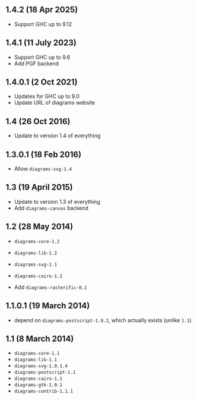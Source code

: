 1.4.2 (18 Apr 2025)
-------------------

- Support GHC up to 9.12

1.4.1 (11 July 2023)
--------------------

- Support GHC up to 9.6
- Add PGF backend

1.4.0.1 (2 Oct 2021)
--------------------

- Updates for GHC up to 9.0
- Update URL of diagrams website

1.4 (26 Oct 2016)
-----------------

- Update to version 1.4 of everything

1.3.0.1 (18 Feb 2016)
-------------------

- Allow `diagrams-svg-1.4`

1.3 (19 April 2015)
-------------------

- Update to version 1.3 of everything
- Add `diagrams-canvas` backend

1.2 (28 May 2014)
---------------------

- `diagrams-core-1.2`
- `diagrams-lib-1.2`
- `diagrams-svg-1.1`
- `diagrams-cairo-1.2`

- Add `diagrams-rasterific-0.1`

1.1.0.1 (19 March 2014)
-----------------------

- depend on `diagrams-postscript-1.0.2`, which actually exists (unlike `1.1`)

1.1 (8 March 2014)
------------------

- `diagrams-core-1.1`
- `diagrams-lib-1.1`
- `diagrams-svg-1.0.1.4`
- `diagrams-postscript-1.1`
- `diagrams-cairo-1.1`
- `diagrams-gtk-1.0.1`
- `diagrams-contrib-1.1.1`
